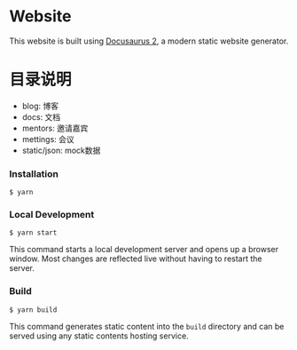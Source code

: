 # Website

This website is built using [Docusaurus 2](https://docusaurus.io/), a modern static website generator.

# 目录说明
  - blog: 博客
  - docs: 文档
  - mentors: 邀请嘉宾
  - mettings: 会议
  - static/json: mock数据
### Installation

```
$ yarn
```

### Local Development

```
$ yarn start
```

This command starts a local development server and opens up a browser window. Most changes are reflected live without having to restart the server.

### Build

```
$ yarn build
```

This command generates static content into the `build` directory and can be served using any static contents hosting service.


